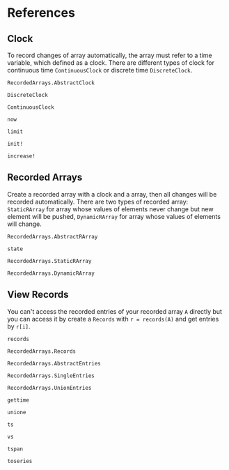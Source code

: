 # References

## Clock

To record changes of array automatically, the array must refer to a time
variable, which defined as a clock. There are different types of clock for
continuous time `ContinuousClock` or discrete time `DiscreteClock`.

```@docs
RecordedArrays.AbstractClock
```

```@docs
DiscreteClock
```

```@docs
ContinuousClock
```

```@docs
now
```

```@docs
limit
```

```@docs
init!
```

```@docs
increase!
```

## Recorded Arrays

Create a recorded array with a clock and a array, then all changes will be recorded
automatically. There are two types of recorded array: `StaticRArray` for array whose
values of elements never change but new element will be pushed, `DynamicRArray` for
array whose values of elements will change.

```@docs
RecordedArrays.AbstractRArray
```

```@docs
state
```

```@docs
RecordedArrays.StaticRArray
```

```@docs
RecordedArrays.DynamicRArray
```

## View Records

You can't access the recorded entries of your recorded array `A` directly but you can
access it by create a `Records` with `r = records(A)` and get entries by `r[i]`.

```@docs
records
```

```@docs
RecordedArrays.Records
```

```@docs
RecordedArrays.AbstractEntries
```

```@docs
RecordedArrays.SingleEntries
```

```@docs
RecordedArrays.UnionEntries
```

```@docs
gettime
```

```@docs
unione
```

```@docs
ts
```

```@docs
vs
```

```@docs
tspan
```

```@docs
toseries
```
